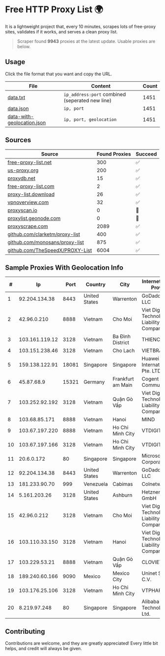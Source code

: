 
# Free HTTP Proxy List 🌍

It is a lightweight project that, every 10 minutes, scrapes lots of free-proxy sites, validates if it works, and serves a clean proxy list.


> Scraper found **9943** proxies at the latest update. Usable proxies are below.

## Usage

Click the file format that you want and copy the URL.


|File|Content|Count|
|----|-------|-----|
|[data.txt](https://raw.githubusercontent.com/themiralay/Proxy-List-World/master/data.txt)|`ip_address:port` combined (seperated new line)|1451|
|[data.json](https://raw.githubusercontent.com/themiralay/Proxy-List-World/master/data.json)|`ip, port`|1451|
|[data-with-geolocation.json](https://raw.githubusercontent.com/themiralay/Proxy-List-World/master/data-with-geolocation.json)|`ip, port, geolocation`|1451|

## Sources

|Source|Found Proxies|Succeed|
|------|-------------|-------|
|[free-proxy-list.net](https://free-proxy-list.net)|300|✅|
|[us-proxy.org](https://www.us-proxy.org)|200|✅|
|[proxydb.net](http://proxydb.net)|15|✅|
|[free-proxy-list.com](https://free-proxy-list.com/?page=&port=&type%5B%5D=http&type%5B%5D=https&up_time=0&search=Search)|2|✅|
|[proxy-list.download](https://www.proxy-list.download/HTTP)|26|✅|
|[vpnoverview.com](https://vpnoverview.com/privacy/anonymous-browsing/free-proxy-servers)|32|✅|
|[proxyscan.io](https://www.proxyscan.io)|0|🚫|
|[proxylist.geonode.com](https://proxylist.geonode.com/api/proxy-list?limit=300&page=1&sort_by=lastChecked&sort_type=desc&protocols=http,https)|0|🚫|
|[proxyscrape.com](https://api.proxyscrape.com/v2/?request=displayproxies&protocol=http&timeout=10000&country=all&ssl=all&anonymity=all)|2089|✅|
|[github.com/clarketm/proxy-list](https://raw.githubusercontent.com/clarketm/proxy-list/master/proxy-list-raw.txt)|400|✅|
|[github.com/monosans/proxy-list](https://raw.githubusercontent.com/monosans/proxy-list/main/proxies/http.txt)|875|✅|
|[github.com/TheSpeedX/PROXY-List](https://raw.githubusercontent.com/TheSpeedX/PROXY-List/master/http.txt)|6004|✅|


## Sample Proxies With Geolocation Info

|#|Ip|Port|Country|City|Internet Service Provider|
|-|--|----|-------|----|-------------------------|
|1|92.204.134.38|8443|United States|Warrenton|GoDaddy.com, LLC|
|2|42.96.0.210|8888|Vietnam|Cho Moi|Viet Digital Technology Liability Company|
|3|103.161.119.12|3128|Vietnam|Ba Đình District|THIENCO|
|4|103.151.238.46|3128|Vietnam|Cho Lach|VIETBRANDS|
|5|159.138.122.91|18081|Singapore|Singapore|Huawei International Pte. LTD|
|6|45.87.68.9|15321|Germany|Frankfurt am Main|Cogent Communications|
|7|103.252.92.192|3128|Vietnam|Quận Gò Vấp|Viet Digital Technology Liability Company|
|8|103.68.85.171|8888|Vietnam|Hanoi|MIND|
|9|103.67.197.220|8888|Vietnam|Ho Chi Minh City|VTDIGITAL|
|10|103.67.197.166|3128|Vietnam|Ho Chi Minh City|VTDIGITAL|
|11|20.6.0.172|80|Singapore|Singapore|Microsoft Corporation|
|12|92.204.134.38|8443|United States|Warrenton|GoDaddy.com, LLC|
|13|181.233.90.70|999|Venezuela|Cabimas|Colnetwork C.A.|
|14|5.161.203.26|3128|United States|Ashburn|Hetzner Online GmbH|
|15|42.96.0.212|3128|Vietnam|Cho Moi|Viet Digital Technology Liability Company|
|16|103.110.33.150|3128|Vietnam|Hanoi|Viet Digital Technology Liability Company|
|17|103.229.53.21|8888|Vietnam|Quận Gò Vấp|CLOVIET|
|18|189.240.60.166|9090|Mexico|Mexico City|Uninet S.A. de C.V.|
|19|103.176.25.106|3128|Vietnam|Ho Chi Minh City|VTPHAR|
|20|8.219.97.248|80|Singapore|Singapore|Alibaba (US) Technology Co., Ltd.|



## Contributing

Contributions are welcome, and they are greatly appreciated! Every
little bit helps, and credit will always be given.

